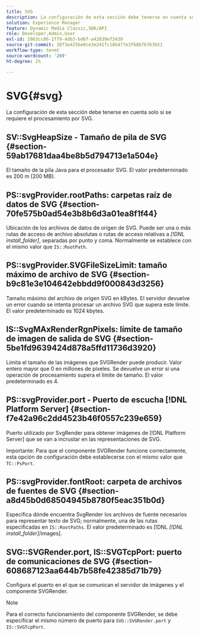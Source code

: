 ```yaml
---
title: SVG
description: La configuración de esta sección debe tenerse en cuenta solo si se requiere el procesamiento por SVG.
solution: Experience Manager
feature: Dynamic Media Classic,SDK/API
role: Developer,Admin,User
exl-id: 2863cc86-1f79-4db3-bd6f-a42839ef3439
source-git-commit: 38f3e425be0ce3e241fc18b477e3f68b7b763b51
workflow-type: tm+mt
source-wordcount: '269'
ht-degree: 2%

---
```


# SVG{#svg}

La configuración de esta sección debe tenerse en cuenta solo si se requiere el procesamiento por SVG.

## SV::SvgHeapSize - Tamaño de pila de SVG {#section-59ab17681daa4be8b5d794713e1a504e}

El tamaño de la pila Java para el procesador SVG. El valor predeterminado es 200 m (200 MB).

## PS::svgProvider.rootPaths: carpetas raíz de datos de SVG {#section-70fe575b0ad54e3b8b6d3a01ea8f1f44}

Ubicación de los archivos de datos de origen de SVG. Puede ser una o más rutas de acceso de archivo absolutas o rutas de acceso relativas a *[!DNL install_folder]*, separadas por punto y coma. Normalmente se establece con el mismo valor que `IS::RootPath`.

## PS::svgProvider.SVGFileSizeLimit: tamaño máximo de archivo de SVG {#section-b9c81e3e104642ebbdd9f000843d3256}

Tamaño máximo del archivo de origen SVG en kBytes. El servidor devuelve un error cuando se intenta procesar un archivo SVG que supera este límite. El valor predeterminado es 1024 kbytes.

## IS::SvgMAxRenderRgnPixels: límite de tamaño de imagen de salida de SVG {#section-5be1fd9639424d878a5ffd11736d3920}

Limita el tamaño de las imágenes que SVGRender puede producir. Valor entero mayor que 0 en millones de píxeles. Se devuelve un error si una operación de procesamiento supera el límite de tamaño. El valor predeterminado es 4.

## PS::svgProvider.port - Puerto de escucha [!DNL Platform Server] {#section-f7e42a96c2dd4523b46f0557c239e659}

Puerto utilizado por SvgRender para obtener imágenes de [!DNL Platform Server] que se van a incrustar en las representaciones de SVG.

Importante: Para que el componente SVGRender funcione correctamente, esta opción de configuración debe establecerse con el mismo valor que `TC::PsPort`.

## PS::svgProvider.fontRoot: carpeta de archivos de fuentes de SVG {#section-a8d45b0d68504945b8780f5eac351b0d}

Especifica dónde encuentra SvgRender los archivos de fuente necesarios para representar texto de SVG; normalmente, una de las rutas especificadas en `IS::RootPaths`. El valor predeterminado es [!DNL *[!DNL install_folder]*/images].

## SVG::SVGRender.port, IS::SVGTcpPort: puerto de comunicaciones de SVG {#section-608687123aa644b7b58fe42385d71b79}

Configura el puerto en el que se comunican el servidor de imágenes y el componente SVGRender.

>[!NOTE]
>
>Para el correcto funcionamiento del componente SVGRender, se debe especificar el mismo número de puerto para `SVG::SVGRender.port` y `IS::SVGTcpPort`.
